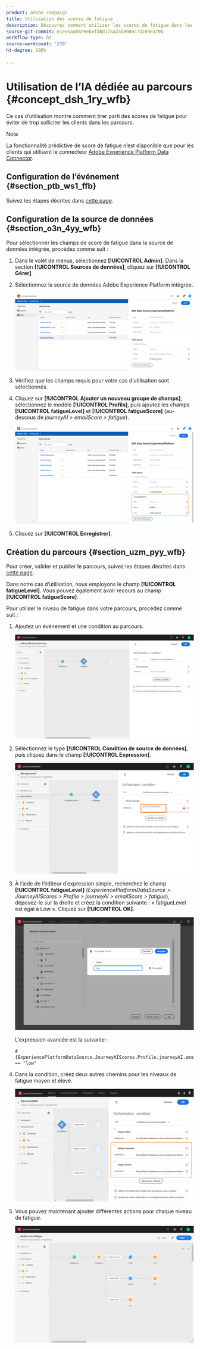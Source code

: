 ```yaml
---
product: adobe campaign
title: Utilisation des scores de fatigue
description: Découvrez comment utiliser les scores de fatigue dans les parcours
source-git-commit: e1ee5a488e9eb6fd8d175a2ab8989c73289ea708
workflow-type: ht
source-wordcount: '270'
ht-degree: 100%

---
```



# Utilisation de l’IA dédiée au parcours {#concept_dsh_1ry_wfb}

Ce cas d’utilisation montre comment tirer parti des scores de fatigue pour éviter de trop solliciter les clients dans les parcours.

>[!NOTE]
>
>La fonctionnalité prédictive de score de fatigue n’est disponible que pour les clients qui utilisent le connecteur [Adobe Experience Platform Data Connector](https://experienceleague.adobe.com/docs/campaign-standard/using/integrating-with-adobe-cloud/adobe-experience-platform/data-connector/aep-about-data-connector.html?lang=fr).

## Configuration de l’événement {#section_ptb_ws1_ffb}

Suivez les étapes décrites dans [cette page](../event/about-events.md).

## Configuration de la source de données {#section_o3n_4yy_wfb}

Pour sélectionner les champs de score de fatigue dans la source de données intégrée, procédez comme suit :

1. Dans le volet de menus, sélectionnez **[!UICONTROL Admin]**. Dans la section **[!UICONTROL Sources de données]**, cliquez sur **[!UICONTROL Gérer]**.
1. Sélectionnez la source de données Adobe Experience Platform intégrée.

   ![](../assets/journey23.png)

1. Vérifiez que les champs requis pour votre cas d’utilisation sont sélectionnés.
1. Cliquez sur **[!UICONTROL Ajouter un nouveau groupe de champs]**, sélectionnez le modèle **[!UICONTROL Profils]**, puis ajoutez les champs **[!UICONTROL fatigueLevel]** et **[!UICONTROL fatigueScore]** (au-dessous de _journeyAI > emailScore > fatigue_).

   ![](../assets/journeyuc3_1.png)

1. Cliquez sur **[!UICONTROL Enregistrer]**.

## Création du parcours {#section_uzm_pyy_wfb}

Pour créer, valider et publier le parcours, suivez les étapes décrites dans [cette page](../building-journeys/journey.md).

Dans notre cas d’utilisation, nous employons le champ **[!UICONTROL fatigueLevel]**. Vous pouvez également avoir recours au champ **[!UICONTROL fatigueScore]**.

Pour utiliser le niveau de fatigue dans votre parcours, procédez comme suit :

1. Ajoutez un événement et une condition au parcours.

   ![](../assets/journeyuc2_14.png)

1. Sélectionnez le type **[!UICONTROL Condition de source de données]**, puis cliquez dans le champ **[!UICONTROL Expression]**.

   ![](../assets/journeyuc3_2.png)

1. À l’aide de l’éditeur d’expression simple, recherchez le champ **[!UICONTROL fatigueLevel]** (_ExperiencePlatformDataSource > JourneyAIScores > Profile > journeyAI > emailScore > fatigue_), déposez-le sur la droite et créez la condition suivante : « fatigueLevel est égal à Low ». Cliquez sur **[!UICONTROL OK]**.

   ![](../assets/journeyuc3_3.png)

   L’expression avancée est la suivante :

   ```
   #{ExperiencePlatformDataSource.JourneyAIScores.Profile.journeyAI.emailScore.fatigue.fatigueLevel} == "low"
   ```

1. Dans la condition, créez deux autres chemins pour les niveaux de fatigue moyen et élevé.

   ![](../assets/journeyuc3_4.png)

1. Vous pouvez maintenant ajouter différentes actions pour chaque niveau de fatigue.

   ![](../assets/journeyuc3_5.png)
